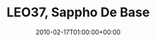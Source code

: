 ---
templateKey: event
guid: 08951bdf-6eab-11ea-99c5-002590d1d1b0
date: 2010-02-17T01:00:00+00:00
eventTime: '1am'
title: LEO37, Sappho De Base
artist: LEO37
city: Taipei
venue: Sappho De Base
group: LEO37
---